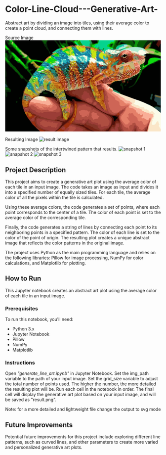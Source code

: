 # Color-Line-Cloud---Generative-Art-
Abstract art by dividing an image into tiles, using their average color to create a point cloud, and connecting them with lines. 

Source Image
![chameleon sample image](Images/chameleon%20sample%20image.png)

Resulting Image
![result image](Images/result%20image.png)

Some snapshots of the intertwined pattern that results.
![snapshot 1](Images/snapshot%201.png)
![snapshot 2](Images/snaphot%202.png)
![snapshot 3](Images/snaphot%203.png)


## Project Description
This project aims to create a generative art plot using the average color of each tile in an input image. The code takes an image as input and divides it into a specified number of equally sized tiles. For each tile, the average color of all the pixels within the tile is calculated.

Using these average colors, the code generates a set of points, where each point corresponds to the center of a tile. The color of each point is set to the average color of the corresponding tile.

Finally, the code generates a string of lines by connecting each point to its neighboring points in a specified pattern. The color of each line is set to the color of the point of origin. The resulting plot creates a unique abstract image that reflects the color patterns in the original image.

The project uses Python as the main programming language and relies on the following libraries: Pillow for image processing, NumPy for color calculations, and Matplotlib for plotting.

## How to Run
This Jupyter notebook creates an abstract art plot using the average color of each tile in an input image.

### Prerequisites

To run this notebook, you'll need:

- Python 3.x
- Jupyter Notebook
- Pillow
- NumPy
- Matplotlib

### Instructions
Open *"generate_line_art.ipynb"* in Jupyter Notebook.
Set the img_path variable to the path of your input image.
Set the grid_size variable to adjust the total number of points used. The higher the number, the more detailed the resulting plot will be.
Run each cell in the notebook in order.
The final cell will display the generative art plot based on your input image, and will be saved as "result.png".

Note: for a more detailed and lightweight file change the output to svg mode

## Future Improvements
Potential future improvements for this project include exploring different line patterns, such as curved lines, and other parameters to create more varied and personalized generative art plots.
